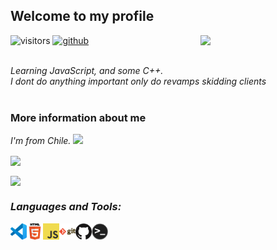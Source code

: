 
  <h2> Welcome to my profile </h2>
  
  <img align='right' src="https://www.xtrafondos.com/wallpapers/gato-con-mariposa-de-fantasia-4560.jpg" width="200">
  
  ![visitors](https://visitor-badge.glitch.me/badge?page_id=Kendrick364.Kendrick364&right_color=purple)
  [![github](https://img.shields.io/github/followers/Kendrick364?label=follow&style=social)](https://github.com/Khali364)</br></br>
  
  <em>
  Learning JavaScript, and some C++.</br>
  I dont do anything important only do revamps skidding clients
  </em></br></br>
  
  ### More information about me
  
  <em>I'm from Chile. <img src="https://github.com/csmoore/country-flag-icons/blob/master/country-flags-4x3-png/cl.png" width="25"></br>


  <a href="https://github.com/Khali364"><img align="center" src="https://github-readme-stats.vercel.app/api?username=Kendrick364&show_icons=true&theme=radical" /></a>




 <a href="https://github-readme-stats.vercel.app/api/top-langs/?username=Kendrick364&layout=compact&theme=radical&langs_count=7&count_private=true"><img align="center" src="https://github-readme-stats.vercel.app/api/top-langs/?username=Kendrick364&layout=compact&theme=radical&langs_count=7&count_private=true" /></a>


### Languages and Tools:

<img align="left" alt="Visual Studio Code" width="26px" src="https://raw.githubusercontent.com/github/explore/80688e429a7d4ef2fca1e82350fe8e3517d3494d/topics/visual-studio-code/visual-studio-code.png" />
<img align="left" alt="HTML5" width="26px" src="https://raw.githubusercontent.com/github/explore/80688e429a7d4ef2fca1e82350fe8e3517d3494d/topics/html/html.png" />
<img align="left" alt="JavaScript" width="26px" src="https://raw.githubusercontent.com/github/explore/80688e429a7d4ef2fca1e82350fe8e3517d3494d/topics/javascript/javascript.png" />
<img align="left" alt="Git" width="26px" src="https://raw.githubusercontent.com/github/explore/80688e429a7d4ef2fca1e82350fe8e3517d3494d/topics/git/git.png" />
<img align="left" alt="GitHub" width="26px" src="https://raw.githubusercontent.com/github/explore/78df643247d429f6cc873026c0622819ad797942/topics/github/github.png" />
<img align="left" alt="Terminal" width="26px" src="https://raw.githubusercontent.com/github/explore/80688e429a7d4ef2fca1e82350fe8e3517d3494d/topics/terminal/terminal.png" />

